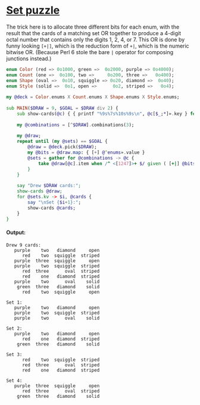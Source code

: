 [1]: https://rosettacode.org/wiki/Set_puzzle

# [Set puzzle][1]

The trick here is to allocate three different bits for each enum, with the result that the cards of a matching set OR together to produce a 4-digit octal number that contains only the digits 1, 2, 4, or 7. This OR is done by funny looking `[+|]`, which is the reduction form of `+|`, which is the numeric bitwise OR. (Because Perl 6 stole the bare `|` operator for composing junctions instead.)

```raku
enum Color (red => 0o1000, green =>  0o2000, purple => 0o4000);
enum Count (one =>  0o100, two =>     0o200, three =>   0o400);
enum Shape (oval =>  0o10, squiggle => 0o20, diamond =>  0o40);
enum Style (solid =>  0o1, open =>      0o2, striped =>   0o4);
 
my @deck = Color.enums X Count.enums X Shape.enums X Style.enums;
 
sub MAIN($DRAW = 9, $GOAL = $DRAW div 2) {
    sub show-cards(@c) { { printf "%9s%7s%10s%9s\n", @c[$_;*]».key } for ^@c }
 
    my @combinations = [^$DRAW].combinations(3);
 
    my @draw;
    repeat until (my @sets) == $GOAL {
        @draw = @deck.pick($DRAW);
        my @bits = @draw.map: { [+] @^enums».value }
        @sets = gather for @combinations -> @c {
            take @draw[@c].item when /^ <[1247]>+ $/ given ( [+|] @bits[@c] ).base(8);
        }
    }
 
    say "Drew $DRAW cards:";
    show-cards @draw;
    for @sets.kv -> $i, @cards {
        say "\nSet {$i+1}:";
        show-cards @cards;
    }
}
```

#### Output:
```
Drew 9 cards:
   purple    two   diamond     open
      red    two  squiggle  striped
   purple  three  squiggle     open
   purple    two  squiggle  striped
      red  three      oval  striped
      red    one   diamond  striped
   purple    two      oval    solid
    green  three   diamond    solid
      red    two  squiggle     open

Set 1:
   purple    two   diamond     open
   purple    two  squiggle  striped
   purple    two      oval    solid

Set 2:
   purple    two   diamond     open
      red    one   diamond  striped
    green  three   diamond    solid

Set 3:
      red    two  squiggle  striped
      red  three      oval  striped
      red    one   diamond  striped

Set 4:
   purple  three  squiggle     open
      red  three      oval  striped
    green  three   diamond    solid
```